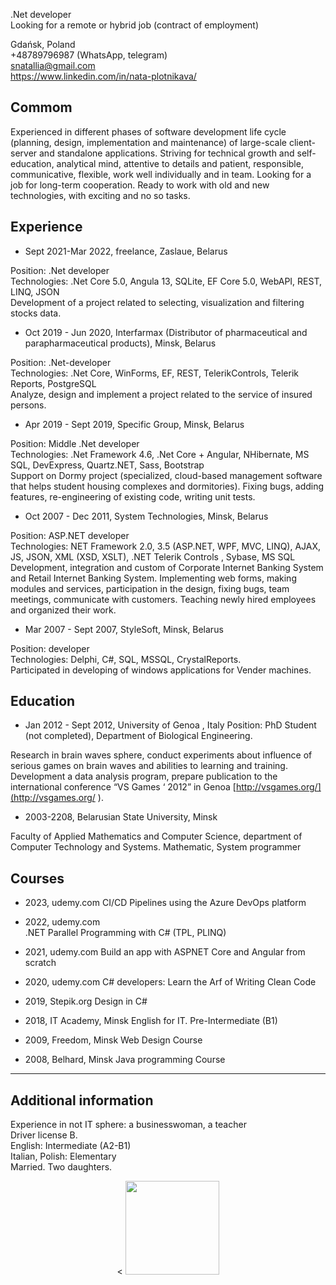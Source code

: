 .Net developer<br/>
Looking for a remote or hybrid job (contract of employment)<br/>

Gdańsk, Poland <br/>
+48789796987 (WhatsApp, telegram)<br/>
snatallia@gmail.com <br/>
https://www.linkedin.com/in/nata-plotnikava/

## Commom
Experienced in different phases of software development life cycle (planning, design, implementation and maintenance) of large-scale client-server and standalone applications. Striving for technical growth and self-education, analytical mind, attentive to details and patient, responsible, communicative,  flexible, work well individually and in team.
Looking for a job for long-term cooperation. Ready to work with old and new technologies, with exciting and no so tasks.

## Experience
 - Sept 2021-Mar 2022, freelance, Zaslaue, Belarus
  
Position: .Net developer<br/>
Technologies: .Net Core 5.0,  Angula 13, SQLite, EF Core 5.0, WebAPI, REST, LINQ, JSON<br/>
Development of a project related to selecting, visualization and filtering stocks data. 
 
 - Oct 2019 - Jun 2020, Interfarmax (Distributor of pharmaceutical and parapharmaceutical products), Minsk, Belarus

Position: .Net-developer<br/>
Technologies: .Net Core, WinForms, EF, REST, TelerikControls, Telerik Reports, PostgreSQL<br/>
Analyze, design and implement a project related to the service of insured persons.	
 

- Apr 2019 - Sept 2019, Specific Group, Minsk, Belarus

Position: Middle .Net developer<br/>
Technologies: .Net Framework 4.6, .Net Core + Angular, NHibernate, MS SQL, DevExpress, Quartz.NET, Sass, Bootstrap<br/>
Support on Dormy project (specialized, cloud-based management software that helps student housing complexes and dormitories).  Fixing bugs, adding features, re-engineering of existing code, writing unit tests.


- Oct 2007 - Dec 2011, System Technologies, Minsk, Belarus<br/>

Position: ASP.NET developer<br/>
Technologies:  NET Framework 2.0, 3.5 (ASP.NET, WPF, MVC, LINQ), AJAX, JS,  JSON,  XML (XSD,   XSLT), .NET Telerik Controls , Sybase,  MS SQL<br/>
Development, integration and custom of Corporate Internet Banking System and Retail Internet Banking System. Implementing web forms, making modules and services, participation in the design, fixing bugs, team meetings, communicate with customers. Teaching newly hired employees and organized their work.

- Mar 2007 - Sept 2007, StyleSoft, Minsk, Belarus<br/>

Position: developer <br/>
Technologies: Delphi, C#, SQL, MSSQL, CrystalReports.<br/>
Participated  in developing of windows applications for Vender machines.


## Education
- Jan 2012 - Sept 2012, University of Genoa , Italy 
Position: PhD Student (not completed), Department of Biological Engineering.

Research in brain waves sphere, conduct experiments about influence of serious games on brain waves and abilities to learning and training.  Development a data analysis program, prepare publication to the international conference “VS Games ‘ 2012” in Genoa [http://vsgames.org/](http://vsgames.org/ ).

- 2003-2208, Belarusian State University, Minsk

Faculty of Applied Mathematics and Computer Science, department of Computer Technology and Systems.
Mathematic, System programmer

## Courses

- 2023, udemy.com
CI/CD Pipelines using the Azure DevOps platform

- 2022, udemy.com	
.NET Parallel Programming with C# (TPL, PLINQ)

- 2021, udemy.com
Build an app with ASPNET Core and Angular from scratch

- 2020, udemy.com
C# developers: Learn the Arf of Writing Clean Code

- 2019, Stepik.org
Design in C#

- 2018, IT Academy, Minsk
English for IT. Pre-Intermediate (B1) 


- 2009, Freedom, Minsk
Web Design Course 

- 2008, Belhard, Minsk
 Java programming Course 



<hr/>

## Additional information
Experience in not IT sphere: a businesswoman, a teacher<br/>
Driver license B.<br/>
English: Intermediate (A2-B1)<br/>
Italian, Polish: Elementary <br/>
Married. Two daughters.


<p align='center'>
   <<!-- <a href="https://github-readme-stats.vercel.app/api?username=romankh3&show_icons=true&count_private=true">
       <img height=150 src="https://github-readme-stats.vercel.app/api?username=snatallia&show_icons=true&count_private=true"/></a> -->
   <a href="https://github.com/romankh3/github-readme-stats">
       <img height=150 src="https://github-readme-stats.vercel.app/api/top-langs/?username=snatallia&layout=compact"/></a>
</p>